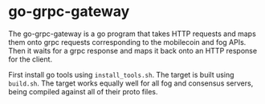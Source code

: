 go-grpc-gateway
===============

The go-grpc-gateway is a go program that takes HTTP requests and maps them onto grpc
requests corresponding to the mobilecoin and fog APIs. Then it waits for a grpc response
and maps it back onto an HTTP response for the client.

First install go tools using `install_tools.sh`.
The target is built using `build.sh`.
The target works equally well for all fog and consensus servers, being compiled against
all of their proto files.

